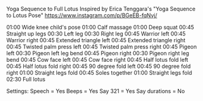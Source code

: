 Yoga Sequence to Full Lotus
Inspired by Erica Tenggara's "Yoga Sequence to Lotus Pose"
https://www.instagram.com/p/BGeEB-fqNvj/

01:00  Wide knee child's pose
01:00 Calf massage
01:00 Deep squat
00:45 Straight up legs
00:30 Left leg
00:30 Right leg
00:45 Warrior left
00:45 Warrior right
00:45 Extended triangle left
00:45 Extended triangle right
00:45 Twisted palm press left
00:45 Twisted palm press right
00:45 Pigeon left
00:30 Pigeon left leg bend
00:45 Pigeon right
00:30 Pigeon right leg bend
00:45 Cow face left
00:45 Cow face right
00:45 Half lotus fold left
00:45 Half lotus fold right
00:45 90 degree fold left
00:45 90 degree fold right
01:00 Straight legs fold
00:45 Soles together
01:00 Straight legs fold
02:30 Full lotus

Settings:
Speech = Yes
Beeps = Yes
Say 321 = Yes
Say durations = No
